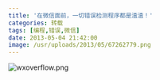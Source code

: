 ```yaml
---
title: '在微信面前，一切错误检测程序都是渣渣！'
categories: 转载
tags: [编程,错误,微信]
date: 2013-05-04 21:42:00
image: /usr/uploads/2013/05/67262779.png
---
```

![wxoverflow.png](/usr/uploads/2013/05/67262779.png)
